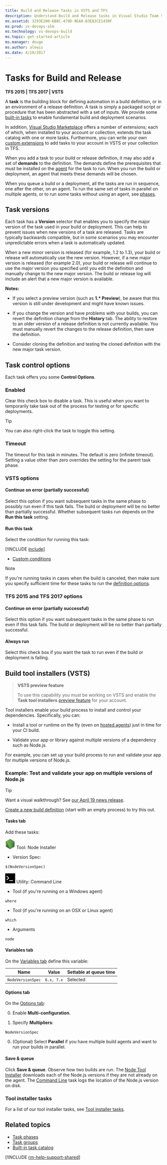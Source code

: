 ```yaml
---
title: Build and Release Tasks in VSTS and TFS
description: Understand Build and Release tasks in Visual Studio Team Services (VSTS) and Team Foundation Server (TFS)
ms.assetid: 3293E200-6B8C-479D-9EA0-B3E82CE1450F
ms.prod: vs-devops-alm
ms.technology: vs-devops-build
ms.topic: get-started-article
ms.manager: douge
ms.author: alewis
ms.date: 4/19/2017
---
```


# Tasks for Build and Release

**TFS 2015 | TFS 2017 | VSTS**

A **task** is the building block for defining automation in a
build definition, or in an environment of a release definition.
A task is simply a packaged script or procedure that has been
abstracted with a set of inputs. We provide some [built-in tasks](../../define/build.md) 
to enable fundamental build and deployment scenarios.

In addition, [Visual Studio Marketplace](https://marketplace.visualstudio.com/VSTS)
offers a number of extensions; each of which, when installed to your
account or collection, extends the task catalog with one or more tasks.
Furthermore, you can write your own [custom extensions](../../../integrate/index.md)
to add tasks to your account in VSTS or your collection in TFS.

When you add a task to your build or release definition, it may also add a set of **demands** to the definition. The demands define the prerequisites that must be installed on the [agent](../agents/agents.md) for the task to run. When you run the build or deployment, an agent that meets these demands will be chosen.

When you queue a build or a deployment, all the tasks are run in sequence, one after the other, on an agent. To run the same set of tasks in parallel on multiple agents, or to run some tasks without using an agent, see [phases](phases.md).

<a name="taskversions"></a>
## Task versions

Each task has a **Version** selector that enables you to specify the major version of the task used in your
build or deployment. This can help to prevent issues when new versions of a task are released.
Tasks are typically backwards compatible, but in some scenarios you may
encounter unpredictable errors when a task is automatically updated.

When a new minor version is released (for example, 1.2 to 1.3), your build or release
will automatically use the new version. However, if a new major version is released
(for example 2.0), your build or release will continue to use the major version you specified
until you edit the definition and manually change to the new major version.
The build or release log will include an alert that a new major version is available.

**Notes:**

* If you select a preview version (such as **1.\* Preview**), be aware that this
  version is still under development and might have known issues.

* If you change the version and have problems with your builds, you can revert the definition change from the **History** tab. 
  The ability to restore to an older version of a release definition is not currently available. You must manually revert the changes to the release definition, then save the definition.

* Consider cloning the definition and testing the cloned definition with the new major task version.

<a name="controloptions"></a>
## Task control options

Each task offers you some **Control Options**.

### Enabled

Clear this check box to disable a task. This is useful
when you want to temporarily take task out of the process for testing or for specific deployments.

> [!TIP]
> You can also right-click the task to toggle this setting.

### Timeout

The timeout for this task in minutes. The default is zero (infinite timeout).
Setting a value other than zero overrides the setting for the parent task phase.

### VSTS options

#### Continue on error (partially successful)

Select this option if you want subsequent tasks in the same phase to possibly run even if this task fails. The build or deployment will be no better than partially successful. Whether subsequent tasks run depends on the **Run this task** setting.

#### Run this task

Select the condition for running this task:

[!INCLUDE [include](_shared/task-run-built-in-conditions.md)]
* [Custom conditions](conditions.md)

> [!NOTE]
> If you're running tasks in cases when the build is canceled, then make sure you specify sufficient time for these tasks to run the [definition options](../../define/options.md#job-cancel-timeout).

### TFS 2015 and TFS 2017 options

#### Continue on error (partially successful)

Select this option if you want subsequent tasks in the same phase to run even if this task fails. The build or deployment will be no better than partially successful.

#### Always run

Select this check box if you want the task to run even if the build or deployment is failing.

<h2 id="tool-installers">Build tool installers (VSTS)</h2>

> **VSTS preview feature**
>
> To use this capability you must be working on VSTS and enable the **Task tool installers** [preview feature](../../../collaborate/preview-features.md) for your account.

Tool installers enable your build process to install and control your dependencies. Specifically, you can:

* Install a tool or runtime on the fly (even on [hosted agents](../agents/hosted.md)) just in time for your CI build.

* Validate your app or library against multiple versions of a dependency such as Node.js.

For example, you can set up your build process to run and validate your app for multiple versions of Node.js. 

### Example: Test and validate your app on multiple versions of Node.js

> [!TIP]
> Want a visual walkthrough? See [our April 19 news release](../../news/2017.md#april-19).

[Create a new build definition](../../actions/ci-cd-part-1.md) (start with an empty process) to try this out.

#### Tasks tab

Add these tasks:

![icon](../../steps/tool/_img/node.png) Tool: Node Installer

* Version Spec: 

 ```
$(NodeVersionSpec)
```

![icon](../../steps/utility/_img/command-line.png) Utility: Command Line

* Tool (if you're running on a Windows agent)
 ```
where
```

* Tool (if you're running on an OSX or Linux agent)
 ```
which
```

* Arguments
 ```
node
```

#### Variables tab

On the [Variables tab](../../define/variables.md) define this variable:

|Name|Value|Settable at queue time|
|-|-|-|
|```NodeVersionSpec```|```6.x, 7.x```|Selected|

#### Options tab

On the [Options tab](../../define/options.md):

0. Enable **Multi-configuration**.

0. Specify **Multipliers**:

 ```
NodeVersionSpec
```

0. (Optional) Select **Parallel** if you have multiple build agents and want to run your builds in parallel.

#### Save & queue

Click **Save & queue**. Observe how two builds are run. The [Node Tool Installer](../../steps/tool/node-js.md) downloads each of the Node.js versions if they are not already on the agent. The [Command Line](../../steps/utility/command-line.md) task logs the location of the Node.js version on disk.

### Tool installer tasks

For a list of our tool installer tasks, see [Tool installer tasks](../../define/build.md#tool).

## Related topics

* [Task phases](phases.md)
* [Task groups](../library/task-groups.md)
* [Built-in task catalog](../../define/build.md)
 
[!INCLUDE [rm-help-support-shared](../../_shared/rm-help-support-shared.md)]
